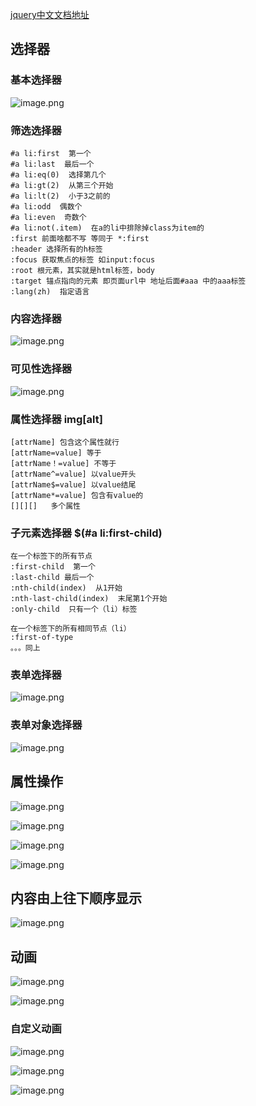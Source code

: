 [jquery中文文档地址](https://www.jquery123.com/)

## 选择器
### 基本选择器

![image.png](https://p1-juejin.byteimg.com/tos-cn-i-k3u1fbpfcp/314f7fe64646435a9fc47ed526df4071~tplv-k3u1fbpfcp-watermark.image?)

### 筛选选择器
```
#a li:first  第一个
#a li:last  最后一个
#a li:eq(0)  选择第几个
#a li:gt(2)  从第三个开始
#a li:lt(2)  小于3之前的 
#a li:odd  偶数个
#a li:even  奇数个
#a li:not(.item)  在a的li中排除掉class为item的
:first 前面啥都不写 等同于 *:first
:header 选择所有的h标签
:focus 获取焦点的标签 如input:focus
:root 根元素，其实就是html标签，body
:target 锚点指向的元素 即页面url中 地址后面#aaa 中的aaa标签
:lang(zh)  指定语言
```

### 内容选择器

![image.png](https://p3-juejin.byteimg.com/tos-cn-i-k3u1fbpfcp/371a1ff258f242af9caebdd45d8285eb~tplv-k3u1fbpfcp-watermark.image?)

### 可见性选择器

![image.png](https://p1-juejin.byteimg.com/tos-cn-i-k3u1fbpfcp/8229ea3a22d94ce1821c0aae068b88e3~tplv-k3u1fbpfcp-watermark.image?)

### 属性选择器  img[alt]
```
[attrName] 包含这个属性就行
[attrName=value] 等于
[attrName！=value] 不等于
[attrName^=value] 以value开头
[attrName$=value] 以value结尾
[attrName*=value] 包含有value的
[][][]   多个属性
```

### 子元素选择器 $(#a li:first-child)
```
在一个标签下的所有节点
:first-child  第一个
:last-child 最后一个
:nth-child(index)  从1开始
:nth-last-child(index)  末尾第1个开始
:only-child  只有一个（li）标签

在一个标签下的所有相同节点（li）
:first-of-type
。。。同上
```
### 表单选择器
![image.png](https://p1-juejin.byteimg.com/tos-cn-i-k3u1fbpfcp/1a243cf786694abc944ca28e65b3016d~tplv-k3u1fbpfcp-watermark.image?)

### 表单对象选择器
![image.png](https://p6-juejin.byteimg.com/tos-cn-i-k3u1fbpfcp/1d9779b90f4a4b009a30e9205ff85121~tplv-k3u1fbpfcp-watermark.image?)

## 属性操作
![image.png](https://p9-juejin.byteimg.com/tos-cn-i-k3u1fbpfcp/7a3c914a37674824942cdf449a470a34~tplv-k3u1fbpfcp-watermark.image?)

![image.png](https://p9-juejin.byteimg.com/tos-cn-i-k3u1fbpfcp/8c6ef7e8c26e498d95a94bfa5a0c35d0~tplv-k3u1fbpfcp-watermark.image?)

![image.png](https://p3-juejin.byteimg.com/tos-cn-i-k3u1fbpfcp/74ac91180560498f8c5593614db4cb6f~tplv-k3u1fbpfcp-watermark.image?)


![image.png](https://p1-juejin.byteimg.com/tos-cn-i-k3u1fbpfcp/fb11b16b846f42cc8d01f5a3cc53dcff~tplv-k3u1fbpfcp-watermark.image?)

## 内容由上往下顺序显示

![image.png](https://p3-juejin.byteimg.com/tos-cn-i-k3u1fbpfcp/611f7bd3fb4646c8885f433eff136116~tplv-k3u1fbpfcp-watermark.image?)

## 动画

![image.png](https://p1-juejin.byteimg.com/tos-cn-i-k3u1fbpfcp/b13008710a81487b87141c374722ce24~tplv-k3u1fbpfcp-watermark.image?)


![image.png](https://p6-juejin.byteimg.com/tos-cn-i-k3u1fbpfcp/fe795160768c4dd2abd63162dc3a03ca~tplv-k3u1fbpfcp-watermark.image?)

### 自定义动画

![image.png](https://p6-juejin.byteimg.com/tos-cn-i-k3u1fbpfcp/5e5bb16e19974b5aa6f60f8c0aab9567~tplv-k3u1fbpfcp-watermark.image?)


![image.png](https://p9-juejin.byteimg.com/tos-cn-i-k3u1fbpfcp/a43a55647d8844be93d4f6f8af43f6f9~tplv-k3u1fbpfcp-watermark.image?)

![image.png](https://p6-juejin.byteimg.com/tos-cn-i-k3u1fbpfcp/e9edffae8980460e995b74f203e645d0~tplv-k3u1fbpfcp-watermark.image?)